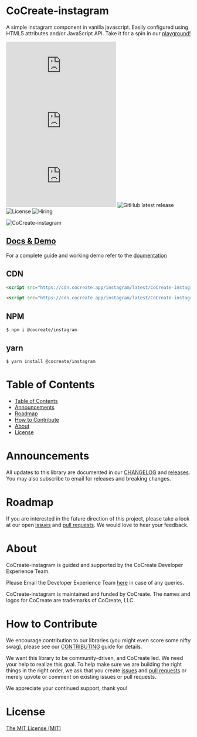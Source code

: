 # CoCreate-instagram

A simple instagram component in vanilla javascript. Easily configured using HTML5 attributes and/or JavaScript API. Take it for a spin in our [playground!](https://cocreate.app/docs/instagram)

![minified](https://img.badgesize.io/https://cdn.cocreate.app/instagram/latest/CoCreate-instagram.min.js?style=flat-square&label=minified&color=orange)
![gzip](https://img.badgesize.io/https://cdn.cocreate.app/instagram/latest/CoCreate-instagram.min.js?compression=gzip&style=flat-square&label=gzip&color=yellow)
![brotli](https://img.badgesize.io/https://cdn.cocreate.app/instagram/latest/CoCreate-instagram.min.js?compression=brotli&style=flat-square&label=brotli)
![GitHub latest release](https://img.shields.io/github/v/release/CoCreate-app/CoCreate-instagram?style=flat-square)
![License](https://img.shields.io/github/license/CoCreate-app/CoCreate-instagram?style=flat-square)
![Hiring](https://img.shields.io/static/v1?style=flat-square&label=&message=Hiring&color=blueviolet)

![CoCreate-instagram](https://cdn.cocreate.app/docs/CoCreate-instagram.gif)

## [Docs & Demo](https://cocreate.app/docs/instagram)

For a complete guide and working demo refer to the [doumentation](https://cocreate.app/docs/instagram)

## CDN

```html
<script src="https://cdn.cocreate.app/instagram/latest/CoCreate-instagram.min.js"></script>
```

```html
<script src="https://cdn.cocreate.app/instagram/latest/CoCreate-instagram.min.css"></script>
```

## NPM

```shell
$ npm i @cocreate/instagram
```

## yarn

```shell
$ yarn install @cocreate/instagram
```

# Table of Contents

- [Table of Contents](#table-of-contents)
- [Announcements](#announcements)
- [Roadmap](#roadmap)
- [How to Contribute](#how-to-contribute)
- [About](#about)
- [License](#license)

<a name="announcements"></a>

# Announcements

All updates to this library are documented in our [CHANGELOG](https://github.com/CoCreate-app/CoCreate-instagram/blob/master/CHANGELOG.md) and [releases](https://github.com/CoCreate-app/CoCreate-instagram/releases). You may also subscribe to email for releases and breaking changes.

<a name="roadmap"></a>

# Roadmap

If you are interested in the future direction of this project, please take a look at our open [issues](https://github.com/CoCreate-app/CoCreate-instagram/issues) and [pull requests](https://github.com/CoCreate-app/CoCreate-instagram/pulls). We would love to hear your feedback.

<a name="about"></a>

# About

CoCreate-instagram is guided and supported by the CoCreate Developer Experience Team.

Please Email the Developer Experience Team [here](mailto:develop@cocreate.app) in case of any queries.

CoCreate-instagram is maintained and funded by CoCreate. The names and logos for CoCreate are trademarks of CoCreate, LLC.

<a name="contribute"></a>

# How to Contribute

We encourage contribution to our libraries (you might even score some nifty swag), please see our [CONTRIBUTING](https://github.com/CoCreate-app/CoCreate-instagram/blob/master/CONTRIBUTING.md) guide for details.

We want this library to be community-driven, and CoCreate led. We need your help to realize this goal. To help make sure we are building the right things in the right order, we ask that you create [issues](https://github.com/CoCreate-app/CoCreate-instagram/issues) and [pull requests](https://github.com/CoCreate-app/CoCreate-instagram/pulls) or merely upvote or comment on existing issues or pull requests.

We appreciate your continued support, thank you!


# License

[The MIT License (MIT)](https://github.com/CoCreate-app/CoCreate-instagram/blob/master/LICENSE)
